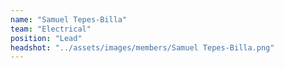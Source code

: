 ```yaml
---
name: "Samuel Tepes-Billa"
team: "Electrical"
position: "Lead"
headshot: "../assets/images/members/Samuel Tepes-Billa.png"
---
```

